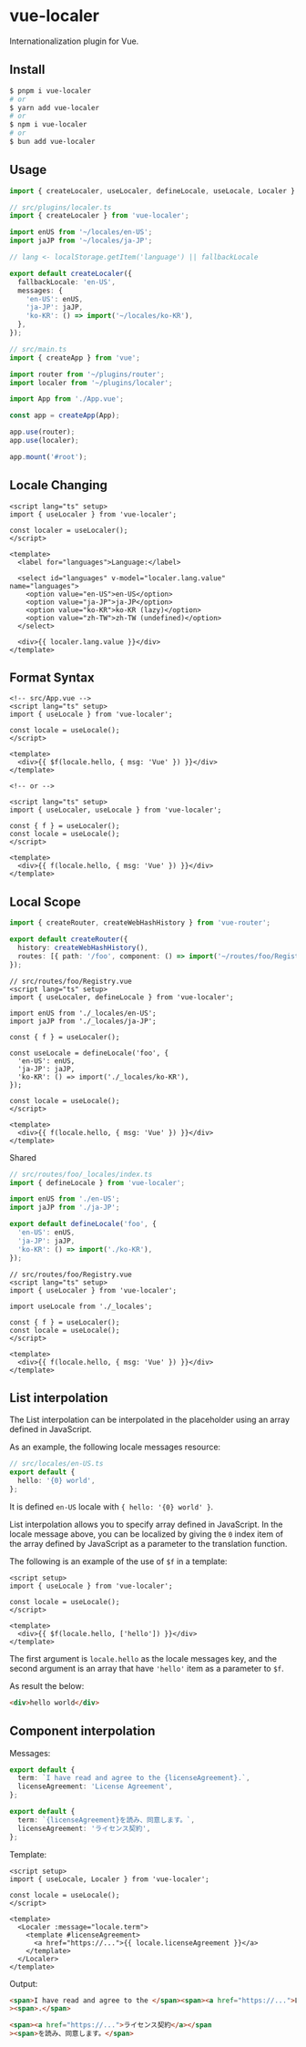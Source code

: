 # vue-localer

Internationalization plugin for Vue.

## Install

```sh
$ pnpm i vue-localer
# or
$ yarn add vue-localer
# or
$ npm i vue-localer
# or
$ bun add vue-localer
```

## Usage

```ts
import { createLocaler, useLocaler, defineLocale, useLocale, Localer } from 'vue-localer';
```

```ts
// src/plugins/localer.ts
import { createLocaler } from 'vue-localer';

import enUS from '~/locales/en-US';
import jaJP from '~/locales/ja-JP';

// lang <- localStorage.getItem('language') || fallbackLocale

export default createLocaler({
  fallbackLocale: 'en-US',
  messages: {
    'en-US': enUS,
    'ja-JP': jaJP,
    'ko-KR': () => import('~/locales/ko-KR'),
  },
});
```

```ts
// src/main.ts
import { createApp } from 'vue';

import router from '~/plugins/router';
import localer from '~/plugins/localer';

import App from './App.vue';

const app = createApp(App);

app.use(router);
app.use(localer);

app.mount('#root');
```

## Locale Changing

```vue
<script lang="ts" setup>
import { useLocaler } from 'vue-localer';

const localer = useLocaler();
</script>

<template>
  <label for="languages">Language:</label>

  <select id="languages" v-model="localer.lang.value" name="languages">
    <option value="en-US">en-US</option>
    <option value="ja-JP">ja-JP</option>
    <option value="ko-KR">ko-KR (lazy)</option>
    <option value="zh-TW">zh-TW (undefined)</option>
  </select>

  <div>{{ localer.lang.value }}</div>
</template>
```

## Format Syntax

```vue
<!-- src/App.vue -->
<script lang="ts" setup>
import { useLocale } from 'vue-localer';

const locale = useLocale();
</script>

<template>
  <div>{{ $f(locale.hello, { msg: 'Vue' }) }}</div>
</template>

<!-- or -->

<script lang="ts" setup>
import { useLocaler, useLocale } from 'vue-localer';

const { f } = useLocaler();
const locale = useLocale();
</script>

<template>
  <div>{{ f(locale.hello, { msg: 'Vue' }) }}</div>
</template>
```

## Local Scope

```ts
import { createRouter, createWebHashHistory } from 'vue-router';

export default createRouter({
  history: createWebHashHistory(),
  routes: [{ path: '/foo', component: () => import('~/routes/foo/Registry.vue') }],
});
```

```vue
// src/routes/foo/Registry.vue
<script lang="ts" setup>
import { useLocaler, defineLocale } from 'vue-localer';

import enUS from './_locales/en-US';
import jaJP from './_locales/ja-JP';

const { f } = useLocaler();

const useLocale = defineLocale('foo', {
  'en-US': enUS,
  'ja-JP': jaJP,
  'ko-KR': () => import('./_locales/ko-KR'),
});

const locale = useLocale();
</script>

<template>
  <div>{{ f(locale.hello, { msg: 'Vue' }) }}</div>
</template>
```

Shared

```ts
// src/routes/foo/_locales/index.ts
import { defineLocale } from 'vue-localer';

import enUS from './en-US';
import jaJP from './ja-JP';

export default defineLocale('foo', {
  'en-US': enUS,
  'ja-JP': jaJP,
  'ko-KR': () => import('./ko-KR'),
});
```

```vue
// src/routes/foo/Registry.vue
<script lang="ts" setup>
import { useLocaler } from 'vue-localer';

import useLocale from './_locales';

const { f } = useLocaler();
const locale = useLocale();
</script>

<template>
  <div>{{ f(locale.hello, { msg: 'Vue' }) }}</div>
</template>
```

## List interpolation

The List interpolation can be interpolated in the placeholder using an array defined in JavaScript.

As an example, the following locale messages resource:

```ts
// src/locales/en-US.ts
export default {
  hello: '{0} world',
};
```

It is defined `en-US` locale with `{ hello: '{0} world' }`.

List interpolation allows you to specify array defined in JavaScript. In the locale message above, you can be localized by giving the `0` index item of the array defined by JavaScript as a parameter to the translation function.

The following is an example of the use of `$f` in a template:

```vue
<script setup>
import { useLocale } from 'vue-localer';

const locale = useLocale();
</script>

<template>
  <div>{{ $f(locale.hello, ['hello']) }}</div>
</template>
```

The first argument is `locale.hello` as the locale messages key, and the second argument is an array that have `'hello'` item as a parameter to `$f`.

As result the below:

```html
<div>hello world</div>
```

## Component interpolation

Messages:

```ts
export default {
  term: `I have read and agree to the {licenseAgreement}.`,
  licenseAgreement: 'License Agreement',
};

export default {
  term: `{licenseAgreement}を読み、同意します。`,
  licenseAgreement: 'ライセンス契約',
};
```

Template:

```vue
<script setup>
import { useLocale, Localer } from 'vue-localer';

const locale = useLocale();
</script>

<template>
  <Localer :message="locale.term">
    <template #licenseAgreement>
      <a href="https://...">{{ locale.licenseAgreement }}</a>
    </template>
  </Localer>
</template>
```

Output:

```html
<span>I have read and agree to the </span><span><a href="https://...">License Agreement</a></span
><span>.</span>

<span><a href="https://...">ライセンス契約</a></span
><span>を読み、同意します。</span>
```
